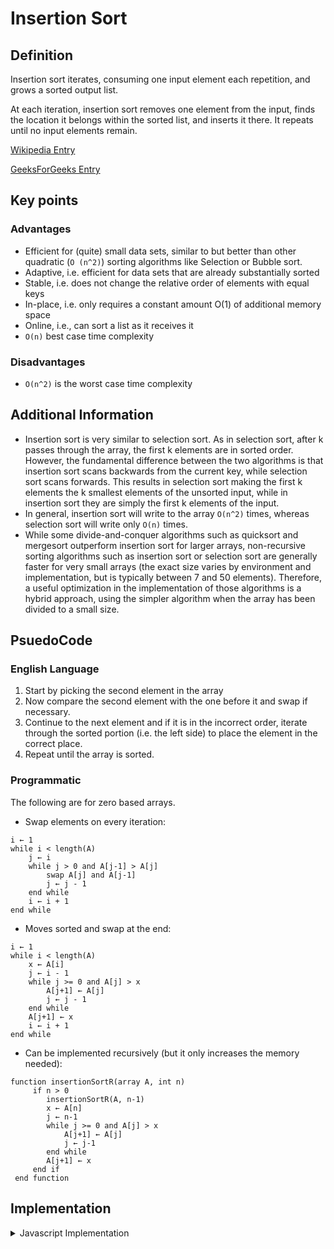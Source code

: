 # Insertion Sort

## Definition

Insertion sort iterates, consuming one input element each repetition, and grows a sorted output list.

At each iteration, insertion sort removes one element from the input, finds the location it belongs within the sorted list, and inserts it there. It repeats until no input elements remain.

[Wikipedia Entry](https://en.wikipedia.org/wiki/Insertion_sort)

[GeeksForGeeks Entry](https://www.geeksforgeeks.org/data-structures)

## Key points

### Advantages

- Efficient for (quite) small data sets, similar to but better than other quadratic (`O (n^2)`) sorting algorithms like Selection or Bubble sort.
- Adaptive, i.e. efficient for data sets that are already substantially sorted
- Stable, i.e. does not change the relative order of elements with equal keys
- In-place, i.e. only requires a constant amount O(1) of additional memory space
- Online, i.e., can sort a list as it receives it
- `O(n)` best case time complexity

### Disadvantages

- `O(n^2)` is the worst case time complexity

## Additional Information

- Insertion sort is very similar to selection sort. As in selection sort, after k passes through the array, the first k elements are in sorted order. However, the fundamental difference between the two algorithms is that insertion sort scans backwards from the current key, while selection sort scans forwards. This results in selection sort making the first k elements the k smallest elements of the unsorted input, while in insertion sort they are simply the first k elements of the input.
- In general, insertion sort will write to the array `O(n^2)` times, whereas selection sort will write only `O(n)` times.
- While some divide-and-conquer algorithms such as quicksort and mergesort outperform insertion sort for larger arrays, non-recursive sorting algorithms such as insertion sort or selection sort are generally faster for very small arrays (the exact size varies by environment and implementation, but is typically between 7 and 50 elements). Therefore, a useful optimization in the implementation of those algorithms is a hybrid approach, using the simpler algorithm when the array has been divided to a small size.

## PsuedoCode

### English Language

1. Start by picking the second element in the array
2. Now compare the second element with the one before it and swap if necessary.
3. Continue to the next element and if it is in the incorrect order, iterate through the sorted portion (i.e. the left side) to place the element in the correct place.
4. Repeat until the array is sorted.

### Programmatic

The following are for zero based arrays.

- Swap elements on every iteration:

```
i ← 1
while i < length(A)
    j ← i
    while j > 0 and A[j-1] > A[j]
        swap A[j] and A[j-1]
        j ← j - 1
    end while
    i ← i + 1
end while
```

- Moves sorted and swap at the end:

```
i ← 1
while i < length(A)
    x ← A[i]
    j ← i - 1
    while j >= 0 and A[j] > x
        A[j+1] ← A[j]
        j ← j - 1
    end while
    A[j+1] ← x
    i ← i + 1
end while
```

- Can be implemented recursively (but it only increases the memory needed):

```
function insertionSortR(array A, int n)
     if n > 0
        insertionSortR(A, n-1)
        x ← A[n]
        j ← n-1
        while j >= 0 and A[j] > x
            A[j+1] ← A[j]
            j ← j-1
        end while
        A[j+1] ← x
     end if
 end function
```

## Implementation

<details>
<summary>Javascript Implementation</summary>

```
function insertionSort(inputArr) {
    let length = inputArr.length;

    for (let i = 1; i < length; i++) {
        let key = inputArr[i];
        let j = i - 1;

        while (j >= 0 && inputArr[j] > key) {
            inputArr[j + 1] = inputArr[j];
            j = j - 1;
        }

        inputArr[j + 1] = key;
    }

    return inputArr;
}
```

</details>
